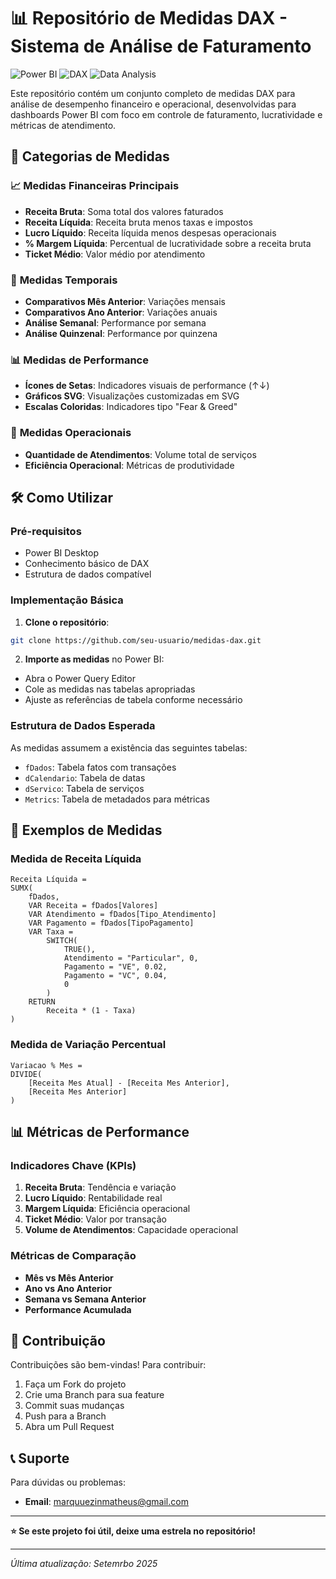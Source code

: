 # 📊 Repositório de Medidas DAX - Sistema de Análise de Faturamento

![Power BI](https://img.shields.io/badge/Power_BI-F2C811?style=for-the-badge&logo=powerbi&logoColor=black)
![DAX](https://img.shields.io/badge/DAX-Formula_Language-orange?style=for-the-badge)
![Data Analysis](https://img.shields.io/badge/Data_Analysis-Expertise-blue?style=for-the-badge)

Este repositório contém um conjunto completo de medidas DAX para análise de desempenho financeiro e operacional, desenvolvidas para dashboards Power BI com foco em controle de faturamento, lucratividade e métricas de atendimento.


## 🎯 Categorias de Medidas

### 📈 **Medidas Financeiras Principais**
- **Receita Bruta**: Soma total dos valores faturados
- **Receita Líquida**: Receita bruta menos taxas e impostos
- **Lucro Líquido**: Receita líquida menos despesas operacionais
- **% Margem Líquida**: Percentual de lucratividade sobre a receita bruta
- **Ticket Médio**: Valor médio por atendimento

### 📅 **Medidas Temporais**
- **Comparativos Mês Anterior**: Variações mensais
- **Comparativos Ano Anterior**: Variações anuais
- **Análise Semanal**: Performance por semana
- **Análise Quinzenal**: Performance por quinzena

### 📊 **Medidas de Performance**
- **Ícones de Setas**: Indicadores visuais de performance (↑↓)
- **Gráficos SVG**: Visualizações customizadas em SVG
- **Escalas Coloridas**: Indicadores tipo "Fear & Greed"

### 👥 **Medidas Operacionais**
- **Quantidade de Atendimentos**: Volume total de serviços
- **Eficiência Operacional**: Métricas de produtividade

## 🛠️ **Como Utilizar**

### Pré-requisitos
- Power BI Desktop
- Conhecimento básico de DAX
- Estrutura de dados compatível

### Implementação Básica
1. **Clone o repositório**:
```bash
git clone https://github.com/seu-usuario/medidas-dax.git
```

2. **Importe as medidas** no Power BI:
- Abra o Power Query Editor
- Cole as medidas nas tabelas apropriadas
- Ajuste as referências de tabela conforme necessário

### Estrutura de Dados Esperada
As medidas assumem a existência das seguintes tabelas:
- `fDados`: Tabela fatos com transações
- `dCalendario`: Tabela de datas
- `dServico`: Tabela de serviços
- `Metrics`: Tabela de metadados para métricas

## 📖 **Exemplos de Medidas**

### Medida de Receita Líquida
```dax
Receita Líquida = 
SUMX(
    fDados,
    VAR Receita = fDados[Valores]
    VAR Atendimento = fDados[Tipo_Atendimento]
    VAR Pagamento = fDados[TipoPagamento]
    VAR Taxa = 
        SWITCH(
            TRUE(),
            Atendimento = "Particular", 0,
            Pagamento = "VE", 0.02,
            Pagamento = "VC", 0.04,
            0
        )
    RETURN
        Receita * (1 - Taxa)
)
```

### Medida de Variação Percentual
```dax
Variacao % Mes = 
DIVIDE(
    [Receita Mes Atual] - [Receita Mes Anterior],
    [Receita Mes Anterior]
)
```

## 📊 **Métricas de Performance**

### Indicadores Chave (KPIs)
1. **Receita Bruta**: Tendência e variação
2. **Lucro Líquido**: Rentabilidade real
3. **Margem Líquida**: Eficiência operacional
4. **Ticket Médio**: Valor por transação
5. **Volume de Atendimentos**: Capacidade operacional

### Métricas de Comparação
- **Mês vs Mês Anterior**
- **Ano vs Ano Anterior**
- **Semana vs Semana Anterior**
- **Performance Acumulada**

## 🤝 **Contribuição**

Contribuições são bem-vindas! Para contribuir:

1. Faça um Fork do projeto
2. Crie uma Branch para sua feature
3. Commit suas mudanças
4. Push para a Branch
5. Abra um Pull Request

## 📞 **Suporte**

Para dúvidas ou problemas:

- **Email**: [marquuezinmatheus@gmail.com](mailto:marquuezinmatheus@gmail.com)

---

**⭐️ Se este projeto foi útil, deixe uma estrela no repositório!**

---

*Última atualização: Setemrbo 2025*

